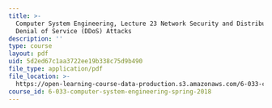 ```yaml
---
title: >-
  Computer System Engineering, Lecture 23 Network Security and Distributed
  Denial of Service (DDoS) Attacks
description: ''
type: course
layout: pdf
uid: 5d2ed67c1aa3722ee19b338c75d9b490
file_type: application/pdf
file_location: >-
  https://open-learning-course-data-production.s3.amazonaws.com/6-033-computer-system-engineering-spring-2018/5d2ed67c1aa3722ee19b338c75d9b490_MIT6_033S18lec23.pdf
course_id: 6-033-computer-system-engineering-spring-2018
---
```

